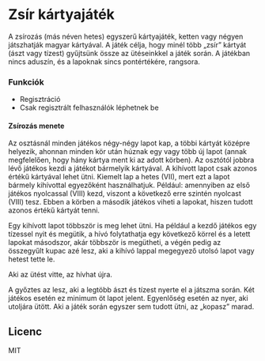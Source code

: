 # Zsír kártyajáték


A zsírozás (más néven hetes) egyszerű kártyajáték, ketten vagy négyen játszhatják magyar kártyával. A játék célja, hogy minél több „zsír” kártyát (ászt vagy tízest) gyűjtsünk össze az ütéseinkkel a játék során. A játékban nincs aduszín, és a lapoknak sincs pontértékére, rangsora.

### Funkciók
  - Regisztráció 
  - Csak regisztrált felhasználók léphetnek be

#### Zsírozás menete
Az osztásnál minden játékos négy-négy lapot kap, a többi kártyát középre helyezik, ahonnan minden kör után húznak egy vagy több új lapot (annak megfelelően, hogy hány kártya ment ki az adott körben). Az osztótól jobbra lévő játékos kezdi a játékot bármelyik kártyával. A kihívott lapot csak azonos értékű kártyával lehet ütni. Kiemelt lap a hetes (VII), mert ezt a lapot bármely kihívottal egyezőként használhatjuk. Például: amennyiben az első játékos nyolcassal (VIII) kezd, viszont a következő erre szintén nyolcast (VIII) tesz. Ebben a körben a második játékos viheti a lapokat, hiszen tudott azonos értékű kártyát tenni.

Egy kihívott lapot többször is meg lehet ütni. Ha például a kezdő játékos egy tízessel nyit és megütik, a hívó folytathatja egy következő körrel és a letett lapokat másodszor, akár többször is megütheti, a végén pedig az összegyűlt kupac azé lesz, aki a kihívó lappal megegyező utolsó lapot vagy hetest tette le.

Aki az ütést vitte, az hívhat újra.

A győztes az lesz, aki a legtöbb ászt és tízest nyerte el a játszma során. Két játékos esetén ez minimum öt lapot jelent. Egyenlőség esetén az nyer, aki utoljára ütött. Aki a játék során egyszer sem tudott ütni, az „kopasz” marad. 

Licenc
----

MIT